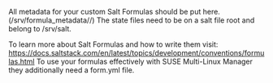 All metadata for your custom Salt Formulas should be put here. (/srv/formula_metadata/<your-formula-name>/)
The state files need to be on a salt file root and belong to /srv/salt.

To learn more about Salt Formulas and how to write them visit: https://docs.saltstack.com/en/latest/topics/development/conventions/formulas.html
To use your formulas effectively with SUSE Multi-Linux Manager they additionally need a form.yml file.
